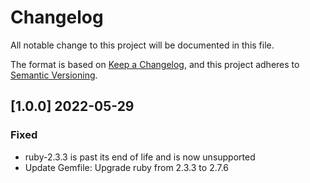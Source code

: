 
# Changelog
All notable change to this project will be documented in this file.

The format is based on [Keep a Changelog](https://keepachangelog.com/en/1.0.0/),
and this project adheres to [Semantic Versioning](https://semver.org/spec/v2.0.0.html).


## [1.0.0] 2022-05-29
### Fixed
- ruby-2.3.3 is past its end of life and is now unsupported
- Update Gemfile: Upgrade ruby from 2.3.3 to 2.7.6
